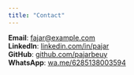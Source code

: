 ```yaml
---
title: "Contact"
---
```


**Email**: fajar@example.com  
**LinkedIn**: [linkedin.com/in/pajar](https://www.linkedin.com/in/pajar-37421b296/)  
**GitHub**: [github.com/pajarbeuy](https://github.com/pajarbeuy)  
**WhatsApp**: [wa.me/6285138003594](https://wa.me/625138003594)
